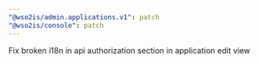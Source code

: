 ```yaml
---
"@wso2is/admin.applications.v1": patch
"@wso2is/console": patch
---
```


Fix broken i18n in api authorization section in application edit view
